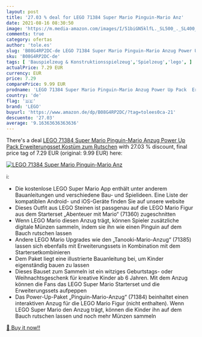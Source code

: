 ```yaml
---
layout: post
title: '27.03 % deal for LEGO 71384 Super Mario Pinguin-Mario Anz'
date: 2021-08-16 08:30:50
image: 'https://m.media-amazon.com/images/I/51biGN5klfL._SL500_._SL400_.jpg'
comments: true
category: ofertas
author: 'tole.es'
slug: 'B08G4RP2DC-de LEGO 71384 Super Mario Pinguin-Mario Anzug Power Up Pack...'
sku: 'B08G4RP2DC-de'
tags: [ 'Bauspielzeug & Konstruktionsspielzeug','Spielzeug','lego', ]
actualPrice: 7.29 EUR
currency: EUR
price: 7.29
comparePrice: 9.99 EUR
prodname: 'LEGO 71384 Super Mario Pinguin-Mario Anzug Power Up Pack  Erweiterungsset  Kostüm zum Rutschen'
country: 'de'
flag: '🇩🇪'
brand: 'LEGO'
buyurl: 'https://www.amazon.de/dp/B08G4RP2DC/?tag=tolees0ca-21'
descuento: '27.03'
average: '9.16363636363636'
---
```


There's a deal [LEGO 71384 Super Mario Pinguin-Mario Anzug Power Up Pack  Erweiterungsset  Kostüm zum Rutschen](https://www.amazon.de/dp/B08G4RP2DC/?tag=tolees0ca-21)  with  27.03 % discount, final price tag of  7.29 EUR (original: 9.99 EUR) here:

[![LEGO 71384 Super Mario Pinguin-Mario Anz](https://m.media-amazon.com/images/I/51biGN5klfL._SL500_._SL400_.jpg)](https://www.amazon.de/dp/B08G4RP2DC/?tag=tolees0ca-21)

ℹ️:

- Die kostenlose LEGO Super Mario App enthält unter anderem Bauanleitungen und verschiedene Bau- und Spielideen. Eine Liste der kompatiblen Android- und iOS-Geräte finden Sie auf unsere website
- Dieses Outfit aus LEGO Steinen ist passgenau auf die LEGO Mario Figur aus dem Starterset „Abenteuer mit Mario“ (71360) zugeschnitten
- Wenn LEGO Mario diesen Anzug trägt, können Spieler zusätzliche digitale Münzen sammeln, indem sie ihn wie einen Pinguin auf dem Bauch rutschen lassen
- Andere LEGO Mario Upgrades wie den „Tanooki-Mario-Anzug“ (71385) lassen sich ebenfalls mit Erweiterungssets in Kombination mit dem Startersetkombinieren
- Dem Paket liegt eine illustrierte Bauanleitung bei, um Kinder eigenständig bauen zu lassen
- Dieses Bauset zum Sammeln ist ein witziges Geburtstags- oder Weihnachtsgeschenk für kreative Kinder ab 6 Jahren. Mit dem Anzug können die Fans das LEGO Super Mario Starterset und die Erweiterungssets aufpeppen
- Das Power-Up-Paket „Pinguin-Mario-Anzug“ (71384) beinhaltet einen interaktiven Anzug für die LEGO Mario Figur (nicht enthalten). Wenn LEGO Super Mario den Anzug trägt, können die Kinder ihn auf dem Bauch rutschen lassen und noch mehr Münzen sammeln

[🛒 Buy it now!!](https://www.amazon.de/dp/B08G4RP2DC/?tag=tolees0ca-21)
